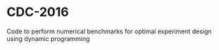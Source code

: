 # CDC-2016
Code to perform numerical benchmarks for optimal experiment design using dynamic programming
